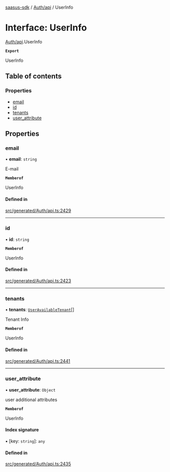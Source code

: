 [saasus-sdk](../README.md) / [Auth/api](../modules/Auth_api.md) / UserInfo

# Interface: UserInfo

[Auth/api](../modules/Auth_api.md).UserInfo

**`Export`**

UserInfo

## Table of contents

### Properties

- [email](Auth_api.UserInfo.md#email)
- [id](Auth_api.UserInfo.md#id)
- [tenants](Auth_api.UserInfo.md#tenants)
- [user\_attribute](Auth_api.UserInfo.md#user_attribute)

## Properties

### email

• **email**: `string`

E-mail

**`Memberof`**

UserInfo

#### Defined in

[src/generated/Auth/api.ts:2429](https://github.com/saasus-platform/saasus-sdk-javascript/blob/997c544/src/generated/Auth/api.ts#L2429)

___

### id

• **id**: `string`

**`Memberof`**

UserInfo

#### Defined in

[src/generated/Auth/api.ts:2423](https://github.com/saasus-platform/saasus-sdk-javascript/blob/997c544/src/generated/Auth/api.ts#L2423)

___

### tenants

• **tenants**: [`UserAvailableTenant`](Auth_api.UserAvailableTenant.md)[]

Tenant Info

**`Memberof`**

UserInfo

#### Defined in

[src/generated/Auth/api.ts:2441](https://github.com/saasus-platform/saasus-sdk-javascript/blob/997c544/src/generated/Auth/api.ts#L2441)

___

### user\_attribute

• **user\_attribute**: `Object`

user additional attributes

**`Memberof`**

UserInfo

#### Index signature

▪ [key: `string`]: `any`

#### Defined in

[src/generated/Auth/api.ts:2435](https://github.com/saasus-platform/saasus-sdk-javascript/blob/997c544/src/generated/Auth/api.ts#L2435)
